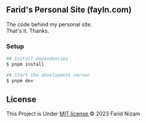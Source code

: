 ## Farid's Personal Site (fayln.com)

The code behind my personal site.</br>
That's it. Thanks.

### Setup

```bash
## Install dependencies
$ pnpm install

## Start the development server
$ pnpm dev
```

## License

This Project is Under [MIT license ](LICENSE) &copy; 2023 Farid Nizam
